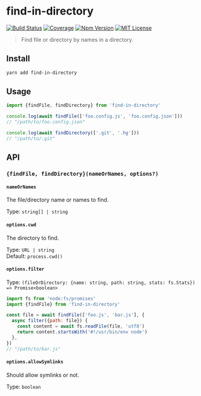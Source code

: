 # find-in-directory

[![Build Status][github_actions_badge]][github_actions_link]
[![Coverage][coveralls_badge]][coveralls_link]
[![Npm Version][package_version_badge]][package_link]
[![MIT License][license_badge]][license_link]

[github_actions_badge]: https://img.shields.io/github/actions/workflow/status/fisker/find-in-directory/continuous-integration.yml?barnach=main&style=flat-square
[github_actions_link]: https://github.com/fisker/find-in-directory/actions?query=branch%3Amain
[coveralls_badge]: https://img.shields.io/coveralls/github/fisker/find-in-directory/main?style=flat-square
[coveralls_link]: https://coveralls.io/github/fisker/find-in-directory?branch=main
[license_badge]: https://img.shields.io/npm/l/prettier-format.svg?style=flat-square
[license_link]: https://github.com/fisker/find-in-directory/blob/main/license
[package_version_badge]: https://img.shields.io/npm/v/find-in-directory.svg?style=flat-square
[package_link]: https://www.npmjs.com/package/find-in-directory

> Find file or directory by names in a directory.

## Install

```bash
yarn add find-in-directory
```

## Usage

```js
import {findFile, findDirectory} from 'find-in-directory'

console.log(await findFile(['foo.config.js', 'foo.config.json']))
// "/path/to/foo.config.json"

console.log(await findDirectory(['.git', '.hg']))
// "/path/to/.git"
```

## API

### `{findFile, findDirectory}(nameOrNames, options?)`

#### `nameOrNames`

The file/directory name or names to find.

Type: `string[] | string`

#### `options.cwd`

The directory to find.

Type: `URL | string`\
Default: `process.cwd()`

#### `options.filter`

Type: `(fileOrDirectory: {name: string, path: string, stats: fs.Stats}) => Promise<boolean>`

```js
import fs from 'node:fs/promises'
import {findFile} from 'find-in-directory'

const file = await findFile(['foo.js', 'bar.js'], {
  async filter({path: file}) {
    const content = await fs.readFile(file, 'utf8')
    return content.startsWith('#!/usr/bin/env node')
  },
})
// "/path/to/bar.js"
```

#### `options.allowSymlinks`

Should allow symlinks or not.

Type: `boolean`
